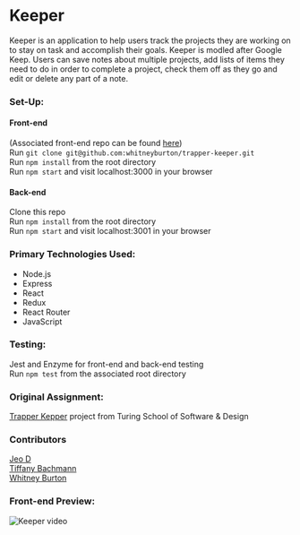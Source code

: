 # Keeper
Keeper is an application to help users track the projects they are working on to stay on task and accomplish their goals. Keeper is modled after Google Keep. Users can save notes about multiple projects, add lists of items they need to do in order to complete a project, check them off as they go and edit or delete any part of a note.

### Set-Up:   
#### Front-end  
(Associated front-end repo can be found [here](https://github.com/whitneyburton/trapper-keeper))  
Run `git clone git@github.com:whitneyburton/trapper-keeper.git`   
Run `npm install` from the root directory  
Run `npm start` and visit localhost:3000 in your browser  

#### Back-end
Clone this repo   
Run `npm install` from the root directory  
Run `npm start` and visit localhost:3001 in your browser  

### Primary Technologies Used:
* Node.js
* Express
* React 
* Redux
* React Router
* JavaScript

### Testing:
Jest and Enzyme for front-end and back-end testing  
Run `npm test` from the associated root directory  

### Original Assignment: 
[Trapper Kepper](http://frontend.turing.io/projects/trapper-keeper.html) project from Turing School of Software & Design

### Contributors
[Jeo D](https://github.com/dForDeveloper)  
[Tiffany Bachmann](https://github.com/trbachmann)  
[Whitney Burton](https://github.com/whitneyburton)  

### Front-end Preview:
![Keeper video](/keeper-gif-med.gif)